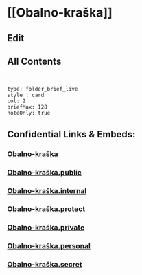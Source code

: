 # [[Obalno-kraška]] 

## Edit

## All Contents

```folderv
```

```folderv
```

```ccard
type: folder_brief_live
style : card
col: 2
briefMax: 128
noteOnly: true
```


## Confidential Links & Embeds: 

### [Obalno-kraška](/_Standards/Earth/Continent/Europe/Europe~Central/Slovenia/Regions~Slovenia/Obalno-kraška.md) 

### [Obalno-kraška.public](/_public/Earth/Continent/Europe/Europe~Central/Slovenia/Regions~Slovenia/Obalno-kraška.public.md) 

### [Obalno-kraška.internal](/_internal/Earth/Continent/Europe/Europe~Central/Slovenia/Regions~Slovenia/Obalno-kraška.internal.md) 

### [Obalno-kraška.protect](/_protect/Earth/Continent/Europe/Europe~Central/Slovenia/Regions~Slovenia/Obalno-kraška.protect.md) 

### [Obalno-kraška.private](/_private/Earth/Continent/Europe/Europe~Central/Slovenia/Regions~Slovenia/Obalno-kraška.private.md) 

### [Obalno-kraška.personal](/_personal/Earth/Continent/Europe/Europe~Central/Slovenia/Regions~Slovenia/Obalno-kraška.personal.md) 

### [Obalno-kraška.secret](/_secret/Earth/Continent/Europe/Europe~Central/Slovenia/Regions~Slovenia/Obalno-kraška.secret.md)

